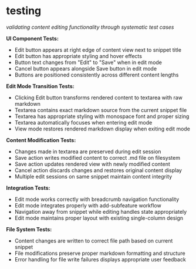 # testing
*validating content editing functionality through systematic test cases*

**UI Component Tests:**
- Edit button appears at right edge of content view next to snippet title
- Edit button has appropriate styling and hover effects
- Button text changes from "Edit" to "Save" when in edit mode
- Cancel button appears alongside Save button in edit mode
- Buttons are positioned consistently across different content lengths

**Edit Mode Transition Tests:**
- Clicking Edit button transforms rendered content to textarea with raw markdown
- Textarea contains exact markdown source from the current snippet file
- Textarea has appropriate styling with monospace font and proper sizing
- Textarea automatically focuses when entering edit mode
- View mode restores rendered markdown display when exiting edit mode

**Content Modification Tests:**
- Changes made in textarea are preserved during edit session
- Save action writes modified content to correct .md file on filesystem
- Save action updates rendered view with newly modified content
- Cancel action discards changes and restores original content display
- Multiple edit sessions on same snippet maintain content integrity

**Integration Tests:**
- Edit mode works correctly with breadcrumb navigation functionality
- Edit mode integrates properly with add-subfeature workflow
- Navigation away from snippet while editing handles state appropriately
- Edit mode maintains proper layout with existing single-column design

**File System Tests:**
- Content changes are written to correct file path based on current snippet
- File modifications preserve proper markdown formatting and structure
- Error handling for file write failures displays appropriate user feedback